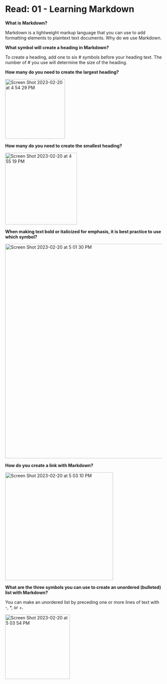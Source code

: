 # Read: 01 - Learning Markdown

**What is Markdown?**
  
Markdown is a lightweight markup language that you can use to add formatting elements to plaintext text documents. 
Why do we use Markdown.

**What symbol will create a heading in Markdown?**

To create a heading, add one to six # symbols before your heading text. The number of # you use will determine the size of the heading.

**How many do you need to create the largest heading?**

<img width="192" alt="Screen Shot 2023-02-20 at 4 54 29 PM" src="https://user-images.githubusercontent.com/125910046/220203990-3a9f352c-949b-4893-8209-9e7ded67184e.png">

**How many do you need to create the smallest heading?**

<img width="231" alt="Screen Shot 2023-02-20 at 4 55 19 PM" src="https://user-images.githubusercontent.com/125910046/220204061-fa161331-0c67-4dff-b086-bf229f0fc1de.png">

**When making text bold or italicized for emphasis, it is best practice to use which symbol?**

<img width="690" alt="Screen Shot 2023-02-20 at 5 01 30 PM" src="https://user-images.githubusercontent.com/125910046/220204740-bcd1e929-6ed8-4564-bfb9-2844f61c1ff2.png">

**How do you create a link with Markdown?**

<img width="347" alt="Screen Shot 2023-02-20 at 5 03 10 PM" src="https://user-images.githubusercontent.com/125910046/220204895-510c8a17-6327-402a-abe1-2f5d5ee1ff4a.png">

**What are the three symbols you can use to create an unordered (bulleted) list with Markdown?**

You can make an unordered list by preceding one or more lines of text with -, *, or +.

<img width="208" alt="Screen Shot 2023-02-20 at 5 03 54 PM" src="https://user-images.githubusercontent.com/125910046/220204980-d677db3f-7dae-474d-b1cb-631ca76c1d87.png">